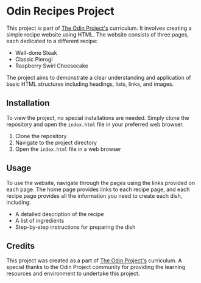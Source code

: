 # Odin Recipes Project

This project is part of [The Odin Project's](https://www.theodinproject.com/) curriculum. It involves creating a simple recipe website using HTML. The website consists of three pages, each dedicated to a different recipe:

- Well-done Steak
- Classic Pierogi
- Raspberry Swirl Cheesecake

The project aims to demonstrate a clear understanding and application of basic HTML structures including headings, lists, links, and images.

## Installation

To view the project, no special installations are needed. Simply clone the repository and open the `index.html` file in your preferred web browser.

1. Clone the repository
2. Navigate to the project directory
3. Open the `index.html` file in a web browser

## Usage

To use the website, navigate through the pages using the links provided on each page. The home page provides links to each recipe page, and each recipe page provides all the information you need to create each dish, including:

- A detailed description of the recipe
- A list of ingredients
- Step-by-step instructions for preparing the dish

## Credits

This project was created as a part of [The Odin Project's](https://www.theodinproject.com/) curriculum. A special thanks to the Odin Project community for providing the learning resources and environment to undertake this project.
